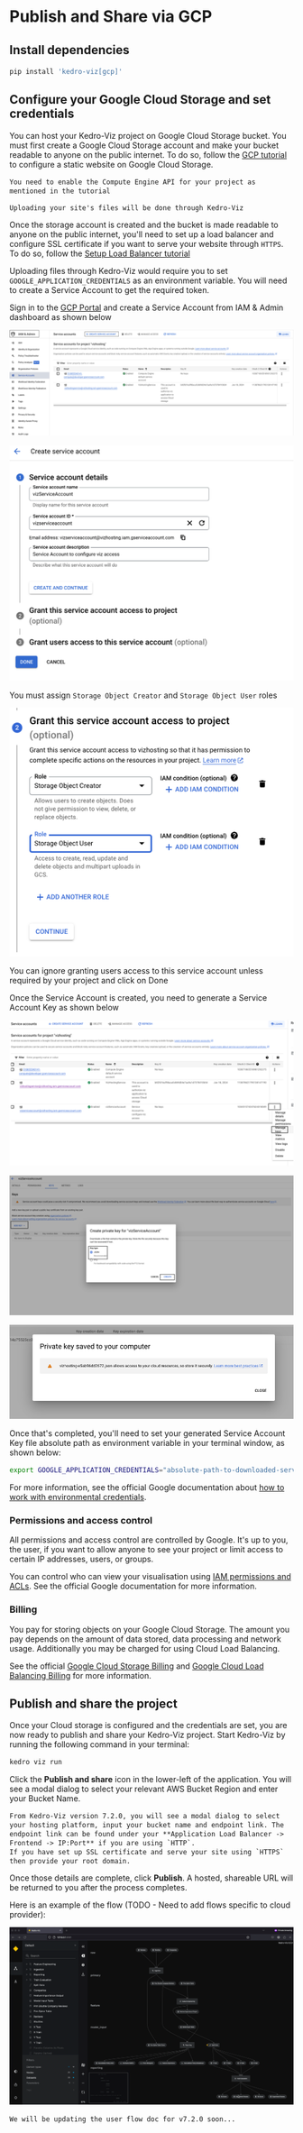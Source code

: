 # Publish and Share via GCP

## Install dependencies

```bash
pip install 'kedro-viz[gcp]'
```

## Configure your Google Cloud Storage and set credentials

You can host your Kedro-Viz project on Google Cloud Storage bucket. You must first create a Google Cloud Storage account and make your bucket readable to anyone on the public internet. To do so, follow the [GCP tutorial](https://cloud.google.com/storage/docs/hosting-static-website) to configure a static website on Google Cloud Storage.

```{important}
You need to enable the Compute Engine API for your project as mentioned in the tutorial
```

```{note}
Uploading your site's files will be done through Kedro-Viz
```

Once the storage account is created and the bucket is made readable to anyone on the public internet, you'll need to set up a load balancer and configure SSL certificate if you want to serve your website through `HTTPS`. To do so, follow the [Setup Load Balancer tutorial](https://cloud.google.com/storage/docs/hosting-static-website#lb-ssl)

Uploading files through Kedro-Viz would require you to set `GOOGLE_APPLICATION_CREDENTIALS` as an environment variable. You will need to create a Service Account to get the required token. 

Sign in to the [GCP Portal](https://console.cloud.google.com/) and create a Service Account from IAM & Admin dashboard as shown below

![](./images/gcp_sa.png)

![](./images/gcp_sa_details.png)

You must assign `Storage Object Creator` and `Storage Object User` roles

![](./images/gcp_sa_roles.png)

You can ignore granting users access to this service account unless required by your project and click on Done

Once the Service Account is created, you need to generate a Service Account Key as shown below

![](./images/gcp_sa_keys.png)

![](./images/gcp_sa_key_download.png)

![](./images/gcp_sa_key_confirm.png)


Once that's completed, you'll need to set your generated Service Account Key file absolute path as environment variable in your terminal window, as shown below:

```bash
export GOOGLE_APPLICATION_CREDENTIALS="absolute-path-to-downloaded-service-account-key-file"
```

For more information, see the official Google documentation about [how to work with environmental credentials](https://cloud.google.com/composer/docs/how-to/managing/environment-variables).


### Permissions and access control

All permissions and access control are controlled by Google. It's up to you, the user, if you want to allow anyone to see your project or limit access to certain IP addresses, users, or groups.

You can control who can view your visualisation using [IAM permissions and ACLs](https://cloud.google.com/storage/docs/access-control#using_permissions_with_acls). See the official Google documentation for more information.

### Billing

You pay for storing objects on your Google Cloud Storage. The amount you pay depends on the amount of data stored, data processing and network usage. Additionally you may be charged for using Cloud Load Balancing.

See the official [Google Cloud Storage Billing](https://cloud.google.com/storage/pricing) and [Google Cloud Load Balancing Billing](https://cloud.google.com/vpc/network-pricing#lb) for more information.

## Publish and share the project
Once your Cloud storage is configured and the credentials are set, you are now ready to publish and share your Kedro-Viz project. Start Kedro-Viz by running the following command in your terminal:

```bash
kedro viz run
```

Click the **Publish and share** icon in the lower-left of the application. You will see a modal dialog to select your relevant AWS Bucket Region and enter your Bucket Name.

```{note}
From Kedro-Viz version 7.2.0, you will see a modal dialog to select your hosting platform, input your bucket name and endpoint link. The endpoint link can be found under your **Application Load Balancer -> Frontend -> IP:Port** if you are using `HTTP`. 
If you have set up SSL certificate and serve your site using `HTTPS` then provide your root domain.
```

Once those details are complete, click **Publish**. A hosted, shareable URL will be returned to you after the process completes.

Here is an example of the flow (TODO - Need to add flows specific to cloud provider):

![](./images/kedro-publish-share.gif)

```{note}
We will be updating the user flow doc for v7.2.0 soon...
```
